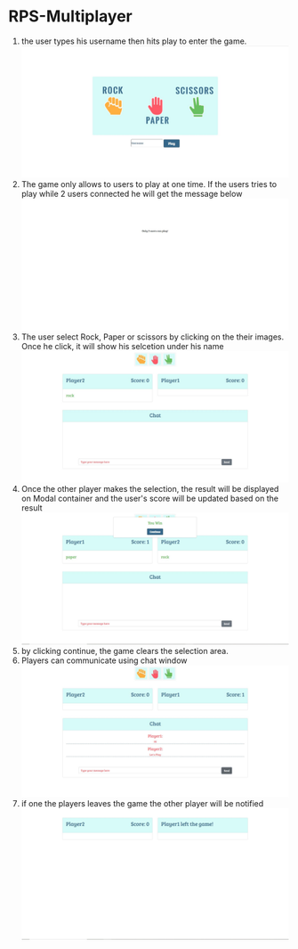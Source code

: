 # RPS-Multiplayer

1. the user types his username then hits play to enter the game.
   ![StartGame](/assets/images/step1.jpg)
2. The game only allows to users to play at one time. If the users tries to play while 2 users connected he will get the message below
   ![2UsersOnly](/assets/images/step2.jpg)
3. The user select Rock, Paper or scissors by clicking on the their images. Once he click, it will show his selcetion under his name
   ![selection](/assets/images/step3.jpg)
4. Once the other player makes the selection, the result will be displayed on Modal container and the user's score will be updated based on the result
   ![result](/assets/images/step4.jpg)
5. by clicking continue, the game clears the selection area.
6. Players can communicate using chat window
   ![chat](/assets/images/step5.jpg)
7. if one the players leaves the game the other player will be notified
   ![leave](/assets/images/step6.jpg)
